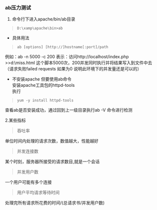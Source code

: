 ### ab压力测试
1. 命令行下进入apache/bin/ab目录    
>     D:\xamp\apache\bin>ab

- 具体用法    
>     ab [options] [http://]hostname[:port]/path
例如：ab -n 5000 -c 200 表示：访问http://localhost/index.php >>d:\miss.html 这个脚本5000次，200并发同时执行并将结果写入到文件中去（请求失败failed requests 如果为0 说明此环境下的并发量还是可以的）

- 不安装apache 但要使用ab命令    
安装apache工具包的httpd-tools    
执行
>     yum -y install httpd-tools
查看ab是否安装成功，通过回到上一级目录执行ab -V 命令进行检测

2.某些指标   
>吞吐率    
 
单位时间内处理的请求次数，数值越大，性能越好
> 并发连接数

某个时刻，服务器所接受的请求数目,就是一个会话

>并发用户数

一个用户可能有多个连接
>用户平均请求等待时间

处理完所有请求所花费的时间/(总请求书/并发用户数)


